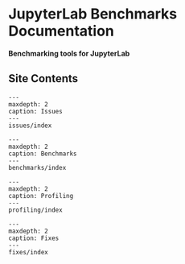 JupyterLab Benchmarks Documentation
===================================

**Benchmarking tools for JupyterLab**

## Site Contents

```{toctree}
---
maxdepth: 2
caption: Issues
---
issues/index
```

```{toctree}
---
maxdepth: 2
caption: Benchmarks
---
benchmarks/index
```

```{toctree}
---
maxdepth: 2
caption: Profiling
---
profiling/index
```

```{toctree}
---
maxdepth: 2
caption: Fixes
---
fixes/index
```
